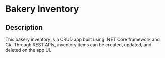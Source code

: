 # Bakery Inventory

## Description

This bakery inventory is a CRUD app built using .NET Core framework and C#. Through REST APIs, inventory items can be created, updated, and deleted on the app UI. 

